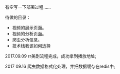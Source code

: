 有空写一下部署过程……

待做的目录：
  - 视频的展示页面。
  - 视频的分析页面。
  - 爬虫分析信息。
  - 技术栈我该如何选择

2017.09.09  rr美剧流程完成，成功拿到播放地址;

2017 09.16  爬虫数据格式化处理，并把数据缓存在redis中;
